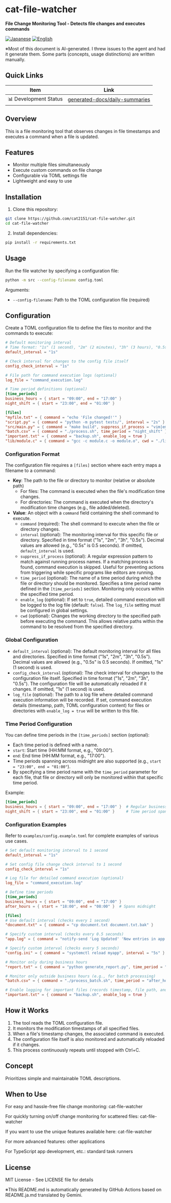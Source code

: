 # cat-file-watcher

**File Change Monitoring Tool - Detects file changes and executes commands**

<p align="left">
  <a href="README.ja.md"><img src="https://img.shields.io/badge/🇯🇵-Japanese-red.svg" alt="Japanese"></a>
  <a href="README.md"><img src="https://img.shields.io/badge/🇺🇸-English-blue.svg" alt="English"></a>
</p>

※Most of this document is AI-generated. I threw issues to the agent and had it generate them. Some parts (concepts, usage distinctions) are written manually.

## Quick Links
| Item | Link |
|------|--------|
| 📊 Development Status | [generated-docs/daily-summaries](generated-docs/daily-summaries) |

## Overview

This is a file monitoring tool that observes changes in file timestamps and executes a command when a file is updated.

## Features

- Monitor multiple files simultaneously
- Execute custom commands on file change
- Configurable via TOML settings file
- Lightweight and easy to use

## Installation

1. Clone this repository:
```bash
git clone https://github.com/cat2151/cat-file-watcher.git
cd cat-file-watcher
```

2. Install dependencies:
```bash
pip install -r requirements.txt
```

## Usage

Run the file watcher by specifying a configuration file:

```bash
python -m src --config-filename config.toml
```

Arguments:
- `--config-filename`: Path to the TOML configuration file (required)

## Configuration

Create a TOML configuration file to define the files to monitor and the commands to execute:

```toml
# Default monitoring interval
# Time format: "1s" (1 second), "2m" (2 minutes), "3h" (3 hours), "0.5s" (0.5 seconds)
default_interval = "1s"

# Check interval for changes to the config file itself
config_check_interval = "1s"

# File path for command execution logs (optional)
log_file = "command_execution.log"

# Time period definitions (optional)
[time_periods]
business_hours = { start = "09:00", end = "17:00" }
night_shift = { start = "23:00", end = "01:00" }

[files]
"myfile.txt" = { command = "echo 'File changed!'" }
"script.py" = { command = "python -m pytest tests/", interval = "2s" }
"src/main.py" = { command = "make build", suppress_if_process = "vim|emacs|code" }
"batch.csv" = { command = "./process.sh", time_period = "night_shift" }
"important.txt" = { command = "backup.sh", enable_log = true }
"lib/module.c" = { command = "gcc -c module.c -o module.o", cwd = "./lib" }
```

### Configuration Format

The configuration file requires a `[files]` section where each entry maps a filename to a command:

- **Key**: The path to the file or directory to monitor (relative or absolute path)
  - For files: The command is executed when the file's modification time changes.
  - For directories: The command is executed when the directory's modification time changes (e.g., file added/deleted).
- **Value**: An object with a `command` field containing the shell command to execute.
  - `command` (required): The shell command to execute when the file or directory changes.
  - `interval` (optional): The monitoring interval for this specific file or directory. Specified in time format ("1s", "2m", "3h", "0.5s"). Decimal values are allowed (e.g., "0.5s" is 0.5 seconds). If omitted, `default_interval` is used.
  - `suppress_if_process` (optional): A regular expression pattern to match against running process names. If a matching process is found, command execution is skipped. Useful for preventing actions from triggering while specific programs like editors are running.
  - `time_period` (optional): The name of a time period during which the file or directory should be monitored. Specifies a time period name defined in the `[time_periods]` section. Monitoring only occurs within the specified time period.
  - `enable_log` (optional): If set to `true`, detailed command execution will be logged to the log file (default: `false`). The `log_file` setting must be configured in global settings.
  - `cwd` (optional): Changes the working directory to the specified path before executing the command. This allows relative paths within the command to be resolved from the specified directory.

### Global Configuration

- `default_interval` (optional): The default monitoring interval for all files and directories. Specified in time format ("1s", "2m", "3h", "0.5s"). Decimal values are allowed (e.g., "0.5s" is 0.5 seconds). If omitted, "1s" (1 second) is used.
- `config_check_interval` (optional): The check interval for changes to the configuration file itself. Specified in time format ("1s", "2m", "3h", "0.5s"). The configuration file will be automatically reloaded if it changes. If omitted, "1s" (1 second) is used.
- `log_file` (optional): The path to a log file where detailed command execution information will be recorded. If set, command execution details (timestamp, path, TOML configuration content) for files or directories with `enable_log = true` will be written to this file.

### Time Period Configuration

You can define time periods in the `[time_periods]` section (optional):

- Each time period is defined with a name.
- `start`: Start time (HH:MM format, e.g., "09:00").
- `end`: End time (HH:MM format, e.g., "17:00").
- Time periods spanning across midnight are also supported (e.g., `start = "23:00", end = "01:00"`).
- By specifying a time period name with the `time_period` parameter for each file, that file or directory will only be monitored within that specific time period.

Example:
```toml
[time_periods]
business_hours = { start = "09:00", end = "17:00" }  # Regular business hours
night_shift = { start = "23:00", end = "01:00" }     # Time period spanning midnight
```

### Configuration Examples

Refer to `examples/config.example.toml` for complete examples of various use cases.

```toml
# Set default monitoring interval to 1 second
default_interval = "1s"

# Set config file change check interval to 1 second
config_check_interval = "1s"

# Log file for detailed command execution (optional)
log_file = "command_execution.log"

# Define time periods
[time_periods]
business_hours = { start = "09:00", end = "17:00" }
after_hours = { start = "18:00", end = "08:00" }  # Spans midnight

[files]
# Use default interval (checks every 1 second)
"document.txt" = { command = "cp document.txt document.txt.bak" }

# Specify custom interval (checks every 0.5 seconds)
"app.log" = { command = "notify-send 'Log Updated' 'New entries in app.log'", interval = "0.5s" }

# Specify custom interval (checks every 5 seconds)
"config.ini" = { command = "systemctl reload myapp", interval = "5s" }

# Monitor only during business hours
"report.txt" = { command = "python generate_report.py", time_period = "business_hours" }

# Monitor only outside business hours (e.g., for batch processing)
"batch.csv" = { command = "./process_batch.sh", time_period = "after_hours" }

# Enable logging for important files (records timestamp, file path, and config details)
"important.txt" = { command = "backup.sh", enable_log = true }
```

## How it Works

1. The tool reads the TOML configuration file.
2. It monitors the modification timestamps of all specified files.
3. When a file's timestamp changes, the associated command is executed.
4. The configuration file itself is also monitored and automatically reloaded if it changes.
5. This process continuously repeats until stopped with Ctrl+C.

## Concept

Prioritizes simple and maintainable TOML descriptions.

## When to Use

For easy and hassle-free file change monitoring: cat-file-watcher

For quickly turning on/off change monitoring for scattered files: cat-file-watcher

If you want to use the unique features available here: cat-file-watcher

For more advanced features: other applications

For TypeScript app development, etc.: standard task runners

## License

MIT License - See LICENSE file for details

※This README.md is automatically generated by GitHub Actions based on README.ja.md translated by Gemini.